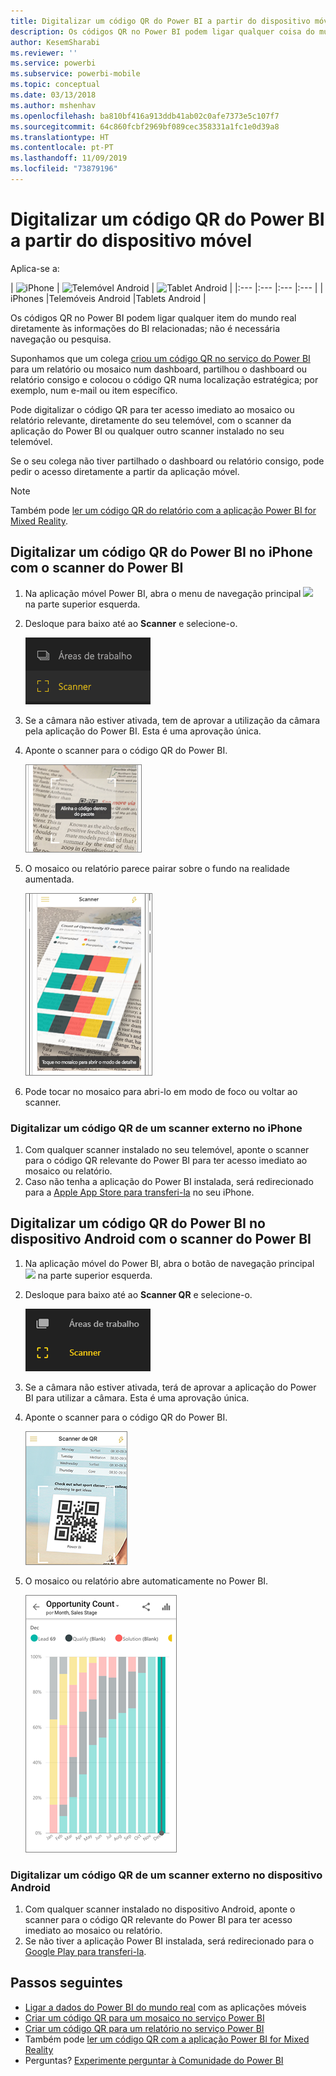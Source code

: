 ```yaml
---
title: Digitalizar um código QR do Power BI a partir do dispositivo móvel
description: Os códigos QR no Power BI podem ligar qualquer coisa do mundo real diretamente às informações do BI relacionadas nas aplicações móveis do Power BI para iPhones e dispositivos Android.
author: KesemSharabi
ms.reviewer: ''
ms.service: powerbi
ms.subservice: powerbi-mobile
ms.topic: conceptual
ms.date: 03/13/2018
ms.author: mshenhav
ms.openlocfilehash: ba810bf416a913ddb41ab02c0afe7373e5c107f7
ms.sourcegitcommit: 64c860fcbf2969bf089cec358331a1fc1e0d39a8
ms.translationtype: HT
ms.contentlocale: pt-PT
ms.lasthandoff: 11/09/2019
ms.locfileid: "73879196"
---
```

# <a name="scan-a-power-bi-qr-code-from-your-mobile-device"></a>Digitalizar um código QR do Power BI a partir do dispositivo móvel
Aplica-se a:

| ![iPhone](./media/mobile-apps-qr-code/ios-logo-40-px.png) | ![Telemóvel Android](././media/mobile-apps-qr-code/android-logo-40-px.png) | ![Tablet Android](././media/mobile-apps-qr-code/android-logo-40-px.png) |
|:--- |:--- |:--- |:--- |
| iPhones |Telemóveis Android |Tablets Android |

Os códigos QR no Power BI podem ligar qualquer item do mundo real diretamente às informações do BI relacionadas; não é necessária navegação ou pesquisa.

Suponhamos que um colega [criou um código QR no serviço do Power BI](../../service-create-qr-code-for-tile.md) para um relatório ou mosaico num dashboard, partilhou o dashboard ou relatório consigo e colocou o código QR numa localização estratégica; por exemplo, num e-mail ou item específico. 

Pode digitalizar o código QR para ter acesso imediato ao mosaico ou relatório relevante, diretamente do seu telemóvel, com o scanner da aplicação do Power BI ou qualquer outro scanner instalado no seu telemóvel. 

Se o seu colega não tiver partilhado o dashboard ou relatório consigo, pode pedir o acesso diretamente a partir da aplicação móvel. 

> [!NOTE]
> Também pode [ler um código QR do relatório com a aplicação Power BI for Mixed Reality](mobile-mixed-reality-app.md#scan-a-report-qr-code-in-holographic-view).

## <a name="scan-a-power-bi-qr-code-on-your-iphone-with-the-power-bi-scanner"></a>Digitalizar um código QR do Power BI no iPhone com o scanner do Power BI
1. Na aplicação móvel Power BI, abra o menu de navegação principal ![](media/mobile-apps-qr-code/power-bi-iphone-global-nav-button.png) na parte superior esquerda. 
2. Desloque para baixo até ao **Scanner** e selecione-o. 
   
    ![](media/mobile-apps-qr-code/power-bi-iphone-scanner-menu.png)
3. Se a câmara não estiver ativada, tem de aprovar a utilização da câmara pela aplicação do Power BI. Esta é uma aprovação única. 
4. Aponte o scanner para o código QR do Power BI. 
   
    ![](media/mobile-apps-qr-code/power-bi-align-qr-code.png)
5. O mosaico ou relatório parece pairar sobre o fundo na realidade aumentada.
   
    ![](media/mobile-apps-qr-code/power-bi-ios-qr-ar-scanner.png)
6. Pode tocar no mosaico para abri-lo em modo de foco ou voltar ao scanner.

### <a name="scan-a-qr-code-from-an-external-scanner-on-your-iphone"></a>Digitalizar um código QR de um scanner externo no iPhone
1. Com qualquer scanner instalado no seu telemóvel, aponte o scanner para o código QR relevante do Power BI para ter acesso imediato ao mosaico ou relatório. 
2. Caso não tenha a aplicação do Power BI instalada, será redirecionado para a [Apple App Store para transferi-la](https://go.microsoft.com/fwlink/?LinkId=522062) no seu iPhone.

## <a name="scan-a-power-bi-qr-code-on-your-android-device-with-the-power-bi-scanner"></a>Digitalizar um código QR do Power BI no dispositivo Android com o scanner do Power BI
1. Na aplicação móvel do Power BI, abra o botão de navegação principal ![](media/mobile-apps-qr-code/power-bi-android-global-nav-icon.png) na parte superior esquerda. 
2. Desloque para baixo até ao **Scanner QR** e selecione-o.
   
    ![](media/mobile-apps-qr-code/power-bi-android-scanner-menu.png)
3. Se a câmara não estiver ativada, terá de aprovar a aplicação do Power BI para utilizar a câmara. Esta é uma aprovação única. 
4. Aponte o scanner para o código QR do Power BI. 
   
    ![](media/mobile-apps-qr-code/pbi_iph_qrscan.png)
5. O mosaico ou relatório abre automaticamente no Power BI.
   
    ![](media/mobile-apps-qr-code/power-bi-android-tile.png)

### <a name="scan-a-qr-code-from-an-external-scanner-on-your-android-device"></a>Digitalizar um código QR de um scanner externo no dispositivo Android
1. Com qualquer scanner instalado no dispositivo Android, aponte o scanner para o código QR relevante do Power BI para ter acesso imediato ao mosaico ou relatório. 
2. Se não tiver a aplicação Power BI instalada, será redirecionado para o [Google Play para transferi-la](https://go.microsoft.com/fwlink/?LinkID=544867). 

## <a name="next-steps"></a>Passos seguintes
* [Ligar a dados do Power BI do mundo real](mobile-apps-data-in-real-world-context.md) com as aplicações móveis
* [Criar um código QR para um mosaico no serviço Power BI](../../service-create-qr-code-for-tile.md)
* [Criar um código QR para um relatório no serviço Power BI](../../service-create-qr-code-for-report.md)
* Também pode [ler um código QR com a aplicação Power BI for Mixed Reality](mobile-mixed-reality-app.md)
* Perguntas? [Experimente perguntar à Comunidade do Power BI](https://community.powerbi.com/)

